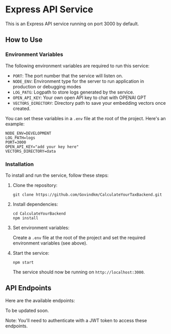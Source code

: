 # Express API Service

This is an Express API service running on port 3000 by default.

## How to Use

### Environment Variables

The following environment variables are required to run this service:

- `PORT`: The port number that the service will listen on.
- `NODE_ENV`: Environment type for the server to run application in production or debugging modes
- `LOG_PATG`: Logpath to store logs generated by the service.
- `OPEN_API_KEY`: Your own open API key to chat with OPENAI GPT
- `VECTORS_DIRECTORY`: Directory path to save your embedding vectors once created.

You can set these variables in a `.env` file at the root of the project. Here's an example:

```
NODE_ENV=DEVELOPMENT
LOG_PATH=logs
PORT=3000
OPEN_API_KEY="add your key here"
VECTORS_DIRECTORY=data

```

### Installation

To install and run the service, follow these steps:

1. Clone the repository:

   ```
   git clone https://github.com/Govindkm/CalculateYourTaxBackend.git
   ```

2. Install dependencies:

   ```
   cd CalculateYourBackend
   npm install
   ```

3. Set environment variables:

   Create a `.env` file at the root of the project and set the required environment variables (see above).

4. Start the service:

   ```
   npm start
   ```

   The service should now be running on `http://localhost:3000`.

## API Endpoints

Here are the available endpoints:

To be updated soon.

Note: You'll need to authenticate with a JWT token to access these endpoints.